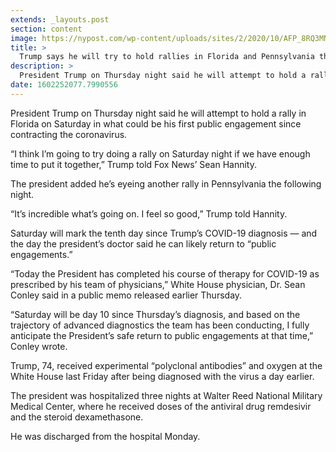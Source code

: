 ```yaml
--- 
extends: _layouts.post 
section: content 
image: https://nypost.com/wp-content/uploads/sites/2/2020/10/AFP_8RQ3MN-e1602230944299.jpg?quality=90&strip=all&w=1200 
title: > 
  Trump says he will try to hold rallies in Florida and Pennsylvania this weekend 
description: > 
  President Trump on Thursday night said he will attempt to hold a rally in Florida on Saturday in what could be his first public engagement since contracting the coronavirus.“I think I’m going to try doing a rally on Saturday night if we have enough time to put it together,” Trump told Fox News’ Sean Hannity.The president added he’s eyeing another rally in Pennsylvania the following night.I feel so good,” Trump told Hannity.Trump, 74, received experimental “polyclonal antibodies” and oxygen at the White House last Friday after being diagnosed with the virus a day earlier. 
date: 1602252077.7990556 
--- 
```

President Trump on Thursday night said he will attempt to hold a rally in Florida on Saturday in what could be his first public engagement since contracting the coronavirus.

“I think I’m going to try doing a rally on Saturday night if we have enough time to put it together,” Trump told Fox News’ Sean Hannity.

The president added he’s eyeing another rally in Pennsylvania the following night.

“It’s incredible what’s going on. I feel so good,” Trump told Hannity.

Saturday will mark the tenth day since Trump’s COVID-19 diagnosis — and the day the president’s doctor said he can likely return to “public engagements.”

“Today the President has completed his course of therapy for COVID-19 as prescribed by his team of physicians,” White House physician, Dr. Sean Conley said in a public memo released earlier Thursday.

“Saturday will be day 10 since Thursday’s diagnosis, and based on the trajectory of advanced diagnostics the team has been conducting, I fully anticipate the President’s safe return to public engagements at that time,” Conley wrote.

Trump, 74, received experimental “polyclonal antibodies” and oxygen at the White House last Friday after being diagnosed with the virus a day earlier.

The president was hospitalized three nights at Walter Reed National Military Medical Center, where he received doses of the antiviral drug remdesivir and the steroid dexamethasone.

He was discharged from the hospital Monday.